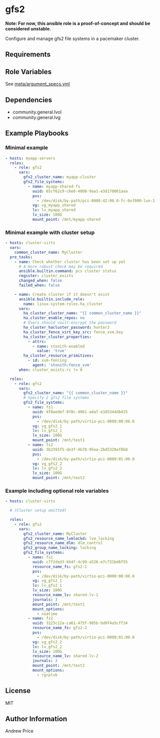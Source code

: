 gfs2
====

**Note: For now, this ansible role is a proof-of-concept and should be considered unstable.**

Configure and manage gfs2 file systems in a pacemaker cluster.

Requirements
------------


Role Variables
--------------

See [meta/argument_specs.yml](meta/argument_specs.yml)

Dependencies
------------

- community.general.lvol
- community.general.lvg

Example Playbooks
-----------------

### Minimal example

```yaml
- hosts: myapp-servers
  roles:
    - role: gfs2
      vars:
        gfs2_cluster_name: myapp-cluster
        gfs2_file_systems:
          - name: myapp-shared-fs
            uuid: 65cf62c9-c6e6-4008-9aa1-e3d170061aaa
            pvs:
              - /dev/disk/by-path/pci-0000:42:00.0-fc-0xf000-lun-1
            vg: vg_myapp_shared
            lv: lv_myapp_shared
            lv_size: 100G
            mount_point: /mnt/myapp-shared
```

### Minimal example with cluster setup

```yaml
- hosts: cluster-virts
  vars:
    common_cluster_name: MyCluster
  pre_tasks:
    - name: Check whether cluster has been set up yet
      # A more robust check may be required
      ansible.builtin.command: pcs cluster status
      register: cluster_exists
      changed_when: false
      failed_when: false

    - name: Create cluster if it doesn't exist
      ansible.builtin.include_role:
        name: linux-system-roles.ha_cluster
      vars:
        ha_cluster_cluster_name: "{{ common_cluster_name }}"
        ha_cluster_enable_repos: no
        # Users should vault-encrypt the password
        ha_cluster_hacluster_password: hunter2
        ha_cluster_fence_virt_key_src: fence_xvm.key
        ha_cluster_cluster_properties:
          - attrs:
            - name: stonith-enabled
              value: 'true'
        ha_cluster_resource_primitives:
          - id: xvm-fencing
            agent: 'stonith:fence_xvm'
      when: cluster_exists.rc != 0

  roles:
    - role: gfs2
      vars:
        gfs2_cluster_name: "{{ common_cluster_name }}"
        # Specify 2 gfs2 file systems
        gfs2_file_systems:
          - name: fs1
            uuid: 4f0aedef-8f8c-4061-adaf-e3d5344db425
            pvs:
              - /dev/disk/by-path/virtio-pci-0000:00:08.0
            vg: vg_gfs2_1
            lv: lv_gfs2_1
            lv_size: 100G
            mount_point: /mnt/test1
          - name: fs2
            uuid: 3b2391f5-de3f-4b78-95ea-2bd5320af0b8
            pvs:
              - /dev/disk/by-path/virtio-pci-0000:01:00.0
            vg: vg_gfs2_2
            lv: lv_gfs2_2
            lv_size: 100G
            mount_point: /mnt/test2
```

### Example including optional role variables

```yaml
- hosts: cluster-virts

  # (Cluster setup omitted)

  roles:
    - role: gfs2
      vars:
        gfs2_cluster_name: MyCluster
        gfs2_resource_name_lvmlockd: lvm_locking
        gfs2_resource_name_dlm: dlm_control
        gfs2_group_name_locking: locking
        gfs2_file_systems:
          - name: fs1
            uuid: c7f2ded3-bb4f-4c99-a526-e7c731bd6f55
            resource_name_fs: gfs2-1
            pvs:
              - /dev/disk/by-path/virtio-pci-0000:00:08.0
            vg: vg_gfs2_1
            lv: lv_gfs2_1
            lv_size: 100G
            resource_name_lv: shared-lv-1
            journals: 3
            mount_point: /mnt/test1
            mount_options:
              - noatime
          - name: fs2
            uuid: 3223c12a-ca61-475f-905b-bd0f4a5cff34
            resource_name_fs: gfs2-2
            pvs:
              - /dev/disk/by-path/virtio-pci-0000:01:00.0
            vg: vg_gfs2_2
            lv: lv_gfs2_2
            lv_size: 100G
            resource_name_lv: shared-lv-2
            journals: 3
            mount_point: /mnt/test2
            mount_options:
              - rgrplvb
```

License
-------

MIT

Author Information
------------------

Andrew Price

